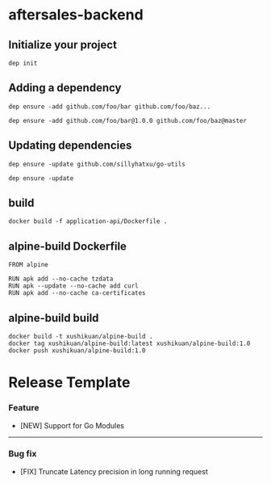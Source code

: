 # aftersales-backend


## Initialize your project

```
dep init
```

## Adding a dependency

```
dep ensure -add github.com/foo/bar github.com/foo/baz...

dep ensure -add github.com/foo/bar@1.0.0 github.com/foo/baz@master
```

## Updating dependencies

```
dep ensure -update github.com/sillyhatxu/go-utils

dep ensure -update
```

## build

```
docker build -f application-api/Dockerfile .
```

## alpine-build Dockerfile

```
FROM alpine

RUN apk add --no-cache tzdata
RUN apk --update --no-cache add curl
RUN apk add --no-cache ca-certificates
```

## alpine-build build

```
docker build -t xushikuan/alpine-build .
docker tag xushikuan/alpine-build:latest xushikuan/alpine-build:1.0
docker push xushikuan/alpine-build:1.0
```

# Release Template

### Feature

* [NEW] Support for Go Modules [](#2)

---

### Bug fix

* [FIX] Truncate Latency precision in long running request [](#2)